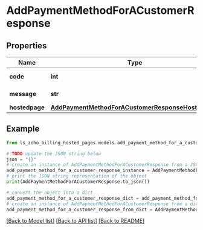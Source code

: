 # AddPaymentMethodForACustomerResponse


## Properties

Name | Type | Description | Notes
------------ | ------------- | ------------- | -------------
**code** | **int** |  | [optional] [readonly] 
**message** | **str** |  | [optional] [readonly] 
**hostedpage** | [**AddPaymentMethodForACustomerResponseHostedpage**](AddPaymentMethodForACustomerResponseHostedpage.md) |  | [optional] 

## Example

```python
from ls_zoho_billing_hosted_pages.models.add_payment_method_for_a_customer_response import AddPaymentMethodForACustomerResponse

# TODO update the JSON string below
json = "{}"
# create an instance of AddPaymentMethodForACustomerResponse from a JSON string
add_payment_method_for_a_customer_response_instance = AddPaymentMethodForACustomerResponse.from_json(json)
# print the JSON string representation of the object
print(AddPaymentMethodForACustomerResponse.to_json())

# convert the object into a dict
add_payment_method_for_a_customer_response_dict = add_payment_method_for_a_customer_response_instance.to_dict()
# create an instance of AddPaymentMethodForACustomerResponse from a dict
add_payment_method_for_a_customer_response_from_dict = AddPaymentMethodForACustomerResponse.from_dict(add_payment_method_for_a_customer_response_dict)
```
[[Back to Model list]](../README.md#documentation-for-models) [[Back to API list]](../README.md#documentation-for-api-endpoints) [[Back to README]](../README.md)


